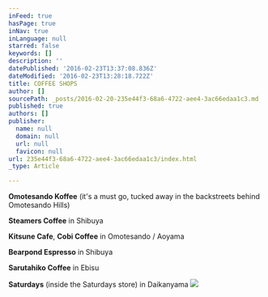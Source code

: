 ```yaml
---
inFeed: true
hasPage: true
inNav: true
inLanguage: null
starred: false
keywords: []
description: ''
datePublished: '2016-02-23T13:37:08.836Z'
dateModified: '2016-02-23T13:28:18.722Z'
title: COFFEE SHOPS
author: []
sourcePath: _posts/2016-02-20-235e44f3-68a6-4722-aee4-3ac66edaa1c3.md
published: true
authors: []
publisher:
  name: null
  domain: null
  url: null
  favicon: null
url: 235e44f3-68a6-4722-aee4-3ac66edaa1c3/index.html
_type: Article

---
```

**Omotesando Koffee** (it's a must go, tucked away in the backstreets behind Omotesando Hills) 

**Steamers Coffee** in Shibuya 

**Kitsune Cafe**, **Cobi Coffee** in Omotesando / Aoyama 

**Bearpond Espresso** in Shibuya 

**Sarutahiko Coffee** in Ebisu 

**Saturdays** (inside the Saturdays store) in Daikanyama ![](https://the-grid-user-content.s3-us-west-2.amazonaws.com/61b0d6c4-cd69-4191-8080-7ca5ced2901f.jpg)